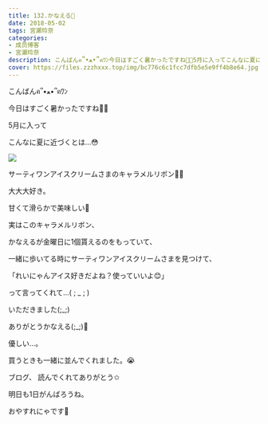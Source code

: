 ```yaml
---
title: 132.かなえる🍨
date: 2018-05-02
tags: 宮瀬玲奈
categories: 
- 成员博客
- 宮瀬玲奈
description: こんばんฅ՞•ﻌ•՞ฅﾜﾝ今日はすごく暑かったですね🔅🔆5月に入ってこんなに夏に近づくとは...😳サーティワンアイスクリームさまのキャラメルリボン💓...
cover: https://files.zzzhxxx.top/img/bc776c6c1fcc7dfb5e5e9ff4b8e64.jpg 
---
```





こんばんฅ՞•ﻌ•՞ฅﾜﾝ



今日はすごく暑かったですね🔅🔆




5月に入って

こんなに夏に近づくとは...😳










![](https://files.zzzhxxx.top/img/bc776c6c1fcc7dfb5e5e9ff4b8e64.jpg)





サーティワンアイスクリームさまのキャラメルリボン💓💓









大大大好き。




甘くて滑らかで美味しい💓


















実はこのキャラメルリボン、





かなえるが金曜日に1個貰えるのをもっていて、


一緒に歩いてる時にサーティワンアイスクリームさまを見つけて、







「れいにゃんアイス好きだよね？使っていいよ😊」






って言ってくれて...( ; _ ; )







いただきました(;_;)











ありがとうかなえる(;_;)💓




優しい…。









買うときも一緒に並んでくれました。😭

















ブログ、
読んでくれてありがとう✩


明日も1日がんばろうね。




おやすれにゃです💓


